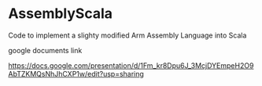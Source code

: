 # AssemblyScala


Code to implement a slighty modified Arm Assembly Language into Scala 

google documents link

https://docs.google.com/presentation/d/1Fm_kr8Dpu6J_3McjDYEmpeH2O9AbTZKMQsNhJhCXP1w/edit?usp=sharing
